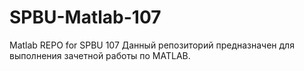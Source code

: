 # SPBU-Matlab-107
Matlab REPO for SPBU 107 
Данный репозиторий предназначен для выполнения зачетной работы по MATLAB.
